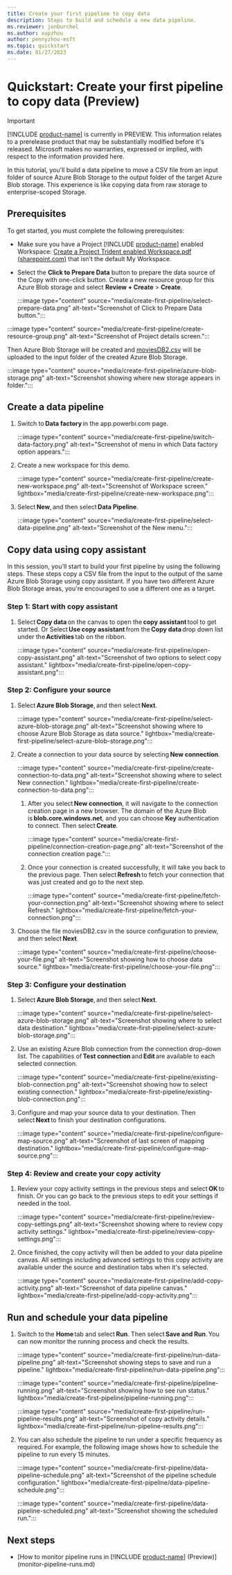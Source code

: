 ```yaml
---
title: Create your first pipeline ​to copy data
description: Steps to build and schedule a new data pipeline.
ms.reviewer: jonburchel
ms.author: xupzhou
author: pennyzhou-msft
ms.topic: quickstart
ms.date: 01/27/2023
---
```


# Quickstart: Create your first pipeline to copy data (Preview)

> [!IMPORTANT]
> [!INCLUDE [product-name](../includes/product-name.md)] is currently in PREVIEW.
> This information relates to a prerelease product that may be substantially modified before it's released. Microsoft makes no warranties, expressed or implied, with respect to the information provided here.

In this tutorial, you'll build a data pipeline to move a CSV file from an input folder of source Azure Blob Storage to the output folder of the target Azure Blob storage. This experience is like copying data from raw storage to enterprise-scoped Storage.

## Prerequisites

To get started, you must complete the following prerequisites:

- Make sure you have a Project [!INCLUDE [product-name](../includes/product-name.md)] enabled Workspace: [Create a Project Trident enabled Workspace.pdf (sharepoint.com)](https://microsofteur.sharepoint.com/teams/TridentPrivatePreview/Shared%20Documents/Documentation/Private%20Preview%20Documentation/Enabling%20Trident/Create%20a%20Project%20Trident%20enabled%20Workspace.pdf) that isn’t the default My Workspace.
- Select the **Click to Prepare Data** button to prepare the data source of the Copy with one-click button. Create a new resource group for this Azure Blob storage and select **Review + Create** > **Create**.

  :::image type="content" source="media/create-first-pipeline/select-prepare-data.png" alt-text="Screenshot of Click to Prepare Data button.":::

:::image type="content" source="media/create-first-pipeline/create-resource-group.png" alt-text="Screenshot of Project details screen.":::

Then Azure Blob Storage will be created and [moviesDB2.csv](https://github.com/kromerm/adfdataflowdocs/blob/master/sampledata/moviesDB2.csv) will be uploaded to the input folder of the created Azure Blob Storage.

:::image type="content" source="media/create-first-pipeline/azure-blob-storage.png" alt-text="Screenshot showing where new storage appears in folder.":::

## Create a data pipeline

1. Switch to **Data factory** in the app.powerbi.com page.  

   :::image type="content" source="media/create-first-pipeline/switch-data-factory.png" alt-text="Screenshot of menu in which Data factory option appears.":::

2. Create a new workspace for this demo.  

   :::image type="content" source="media/create-first-pipeline/create-new-workspace.png" alt-text="Screenshot of Workspace screen." lightbox="media/create-first-pipeline/create-new-workspace.png":::

3. Select **New**, and then select **Data Pipeline**.  

   :::image type="content" source="media/create-first-pipeline/select-data-pipeline.png" alt-text="Screenshot of the New menu.":::

## Copy data using copy assistant

In this session, you'll start to build your first pipeline by using the following steps. These steps copy a CSV file from the input to the output of the same Azure Blob Storage using copy assistant. If you have two different Azure Blob Storage areas, you're encouraged to use a different one as a target.

### Step 1: Start with copy assistant

1. Select **Copy data** on the canvas to open the **copy assistant** tool to get started. Or Select **Use copy assistant** from the **Copy data** drop down list under the **Activities** tab on the ribbon.

   :::image type="content" source="media/create-first-pipeline/open-copy-assistant.png" alt-text="Screenshot of two options to select copy assistant." lightbox="media/create-first-pipeline/open-copy-assistant.png":::

### Step 2: Configure your source

1. Select **Azure Blob Storage**, and then select **Next**.

   :::image type="content" source="media/create-first-pipeline/select-azure-blob-storage.png" alt-text="Screenshot showing where to choose Azure Blob Storage as data source." lightbox="media/create-first-pipeline/select-azure-blob-storage.png":::

2. Create a connection to your data source by selecting **New connection**.

   :::image type="content" source="media/create-first-pipeline/create-connection-to-data.png" alt-text="Screenshot showing where to select New connection." lightbox="media/create-first-pipeline/create-connection-to-data.png":::

   1. After you select **New connection**, it will navigate to the connection creation page in a new browser. The domain of the Azure Blob is **blob.core.windows.net**, and you can choose **Key** authentication to connect. Then select **Create**.

      :::image type="content" source="media/create-first-pipeline/connection-creation-page.png" alt-text="Screenshot of the connection creation page.":::

   1. Once your connection is created successfully, it will take you back to the previous page. Then select **Refresh** to fetch your connection that was just created and go to the next step.

      :::image type="content" source="media/create-first-pipeline/fetch-your-connection.png" alt-text="Screenshot showing where to select Refresh." lightbox="media/create-first-pipeline/fetch-your-connection.png":::

3. Choose the file moviesDB2.csv in the source configuration to preview, and then select **Next**.

   :::image type="content" source="media/create-first-pipeline/choose-your-file.png" alt-text="Screenshot showing how to choose data source." lightbox="media/create-first-pipeline/choose-your-file.png":::

### Step 3: Configure your destination

1. Select **Azure Blob Storage**, and then select **Next**.

   :::image type="content" source="media/create-first-pipeline/select-azure-blob-storage.png" alt-text="Screenshot showing where to select data destination." lightbox="media/create-first-pipeline/select-azure-blob-storage.png":::

2. Use an existing Azure Blob connection from the connection drop-down list. The capabilities of **Test connection** and **Edit** are available to each selected connection.

   :::image type="content" source="media/create-first-pipeline/existing-blob-connection.png" alt-text="Screenshot showing how to select existing connection." lightbox="media/create-first-pipeline/existing-blob-connection.png":::

3. Configure and map your source data to your destination. Then select **Next** to finish your destination configurations.

   :::image type="content" source="media/create-first-pipeline/configure-map-source.png" alt-text="Screenshot of last screen of mapping destination." lightbox="media/create-first-pipeline/configure-map-source.png":::

### Step 4: Review and create your copy activity

1. Review your copy activity settings in the previous steps and select **OK** to finish. Or you can go back to the previous steps to edit your settings if needed in the tool.

   :::image type="content" source="media/create-first-pipeline/review-copy-settings.png" alt-text="Screenshot showing where to review copy activity settings." lightbox="media/create-first-pipeline/review-copy-settings.png":::

2. Once finished, the copy activity will then be added to your data pipeline canvas. All settings including advanced settings to this copy activity are available under the source and destination tabs when it's selected.

   :::image type="content" source="media/create-first-pipeline/add-copy-activity.png" alt-text="Screenshot of data pipeline canvas." lightbox="media/create-first-pipeline/add-copy-activity.png":::

## Run and schedule your data pipeline

1. Switch to the **Home** tab and select **Run**. Then select **Save and Run**. You can now monitor the running process and check the results.

   :::image type="content" source="media/create-first-pipeline/run-data-pipeline.png" alt-text="Screenshot showing steps to save and run a pipeline." lightbox="media/create-first-pipeline/run-data-pipeline.png":::

   :::image type="content" source="media/create-first-pipeline/pipeline-running.png" alt-text="Screenshot showing how to see run status." lightbox="media/create-first-pipeline/pipeline-running.png":::

   :::image type="content" source="media/create-first-pipeline/run-pipeline-results.png" alt-text="Screenshot of copy activity details." lightbox="media/create-first-pipeline/run-pipeline-results.png":::

2. You can also schedule the pipeline to run under a specific frequency as required. For example, the following image shows how to schedule the pipeline to run every 15 minutes.  

   :::image type="content" source="media/create-first-pipeline/data-pipeline-schedule.png" alt-text="Screenshot of the pipeline schedule configuration." lightbox="media/create-first-pipeline/data-pipeline-schedule.png":::

   :::image type="content" source="media/create-first-pipeline/data-pipeline-scheduled.png" alt-text="Screenshot showing the scheduled run.":::

## Next steps

- [How to monitor pipeline runs in [!INCLUDE [product-name](../includes/product-name.md)] (Preview)](monitor-pipeline-runs.md)
